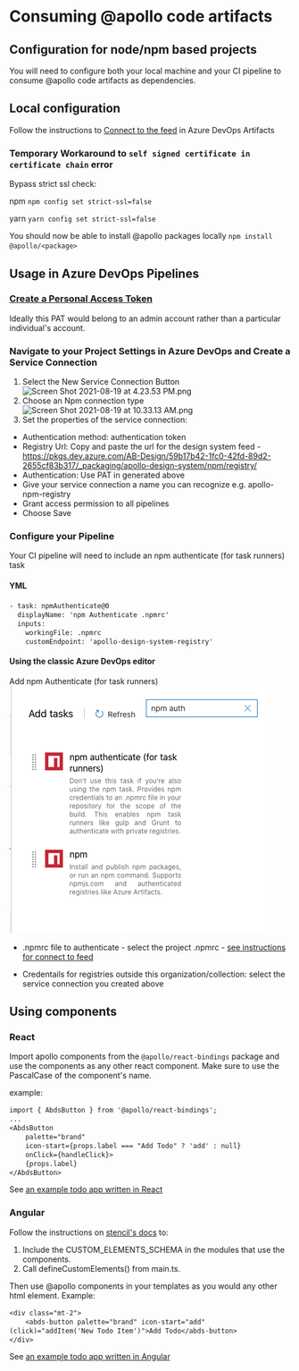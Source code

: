 # Consuming @apollo code artifacts

## Configuration for node/npm based projects

You will need to configure both your local machine and your CI pipeline to consume @apollo code artifacts as dependencies.

## Local configuration

Follow the instructions to [Connect to the feed](https://dev.azure.com/AB-Design/Apollo%20Design%20Systems/_packaging?_a=connect&feed=apollo-design-system) in Azure DevOps Artifacts

### Temporary Workaround to `self signed certificate in certificate chain` error

Bypass strict ssl check:

npm
```npm config set strict-ssl=false```

yarn
```yarn config set strict-ssl=false```

You should now be able to install @apollo packages locally
`npm install @apollo/<package>`

## Usage in Azure DevOps Pipelines

### [Create a Personal Access Token](https://docs.microsoft.com/en-us/azure/devops/organizations/accounts/use-personal-access-tokens-to-authenticate?view=azure-devops&tabs=preview-page#create-a-pat)
Ideally this PAT would belong to an admin account rather than a particular individual's account.

### Navigate to your Project Settings in Azure DevOps and Create a Service Connection
1. Select the New Service Connection Button ![Screen Shot 2021-08-19 at 4.23.53 PM.png](/.attachments/Screen%20Shot%202021-08-19%20at%204.23.53%20PM-32abe190-c599-4f4b-b1e8-99e7c3baa80b.png)
2. Choose an Npm connection type ![Screen Shot 2021-08-19 at 10.33.13 AM.png](/.attachments/Screen%20Shot%202021-08-19%20at%2010.33.13%20AM-1604ec2a-e241-4ff3-8d41-f37ea3cde76c.png)
3. Set the properties of the service connection:
- Authentication method: authentication token
- Registry Url: Copy and paste the url for the design system feed - https://pkgs.dev.azure.com/AB-Design/59b17b42-1fc0-42fd-89d2-2655cf83b317/_packaging/apollo-design-system/npm/registry/ 
- Authentication: Use PAT in generated above
- Give your service connection a name you can recognize e.g. apollo-npm-registry
- Grant access permission to all pipelines
- Choose Save

### Configure your Pipeline
Your CI pipeline will need to include an npm authenticate (for task runners) task

#### YML

```steps:
- task: npmAuthenticate@0
  displayName: 'npm Authenticate .npmrc'
  inputs:
    workingFile: .npmrc
    customEndpoint: 'apollo-design-system-registry'
```

#### Using the classic Azure DevOps editor
Add npm Authenticate (for task runners) 
![Screen Shot 2021-08-19 at 4.40.31 PM.png](/.attachments/Screen%20Shot%202021-08-19%20at%204.40.31%20PM-6b8cfe39-48c1-48b6-97e7-df22eb4fa832.png)

- .npmrc file to authenticate - select the project .npmrc - [see instructions for connect to feed](https://dev.azure.com/AB-Design/Apollo%20Design%20Systems/_packaging?_a=connect&feed=apollo-design-system)

- Credentails for registries outside this organization/collection: select the service connection you created above

## Using components

### React

Import apollo components from the `@apollo/react-bindings` package and use the components as any other react component. Make sure to use the PascalCase of the component's name.

example:
``` 
import { AbdsButton } from '@apollo/react-bindings';
...
<AbdsButton 
    palette="brand" 
    icon-start={props.label === "Add Todo" ? 'add' : null} 
    onClick={handleClick}>
    {props.label}
</AbdsButton>

```
See [an example todo app written in React](https://dev.azure.com/AB-Design/Apollo%20Design%20Systems/_git/example-app-react)
### Angular

Follow the instructions on [stencil's docs](https://stenciljs.com/docs/angular) to:
1. Include the CUSTOM_ELEMENTS_SCHEMA in the modules that use the components.
2. Call defineCustomElements() from main.ts.

Then use @apollo components in your templates as you would any other html element.
Example:

``` 
<div class="mt-2">
    <abds-button palette="brand" icon-start="add" (click)="addItem('New Todo Item')">Add Todo</abds-button>
</div>
```

See [an example todo app written in Angular](https://dev.azure.com/AB-Design/Apollo%20Design%20Systems/_git/example-app-angular)